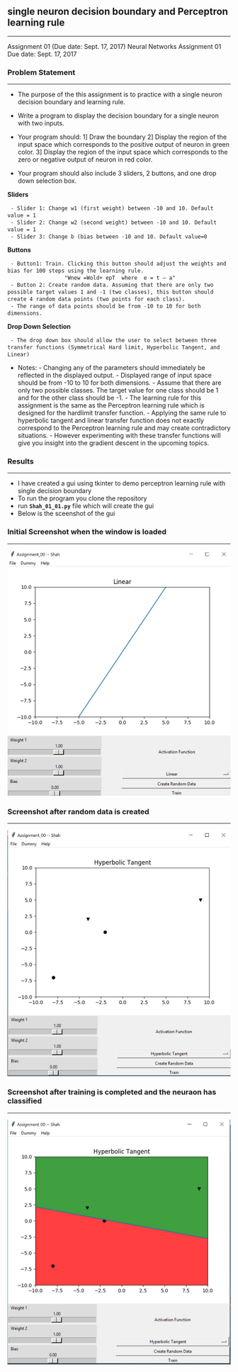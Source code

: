 
## single neuron decision boundary and Perceptron learning rule
----

[image01]: ./screenshots/screenshot_1.JPG "screenshot"
[image02]: ./screenshots/screenshot_2.JPG "screenshot"
[image03]: ./screenshots/screenshot_3.JPG "screenshot"


Assignment 01 (Due date: Sept. 17, 2017)
Neural Networks
Assignment 01
Due date: Sept. 17, 2017
 
### Problem Statement
---
 - The purpose of the this assignment is to practice with a single neuron decision boundary and learning rule.
 
 - Write a program to display the decision boundary for a single neuron with two inputs.
 - Your program should:
       1] Draw the boundary
       2] Display the region of the input space which corresponds to the positive output of neuron in green color.
       3] Display the region of the input space which corresponds to the zero or negative output of neuron in red color.
 
  - Your program should also include 3 sliders, 2 buttons, and one drop down selection box.
 
   **Sliders**
   
     - Slider 1: Change w1 (first weight) between -10 and 10. Default value = 1
     - Slider 2: Change w2 (second weight) between -10 and 10. Default value = 1
     - Slider 3: Change b (bias between -10 and 10. Default value=0
 
   **Buttons**
   
     - Button1: Train. Clicking this button should adjust the weights and bias for 100 steps using the learning rule. 
                      "Wnew =Wold+ epT  where  e = t – a"
     - Button 2: Create random data. Assuming that there are only two possible target values 1 and -1 (two classes), this button should create 4 random data points (two points for each class). 
     - The range of data points should be from -10 to 10 for both dimensions.
 
   **Drop Down Selection**
   
     - The drop down box should allow the user to select between three transfer functions (Symmetrical Hard limit, Hyperbolic Tangent, and Linear)
 

  - Notes:
        - Changing any of the parameters should immediately be reflected in the displayed output.
        - Displayed range of input space should be from -10 to 10 for both dimensions.
        - Assume that there are only two possible classes. The target value for one class should be 1 and for the other class should be -1.
        - The learning rule for this assignment is the same as the Perceptron learning rule which is designed for the hardlimit transfer function. 
        - Applying the same rule to hyperbolic tangent and linear transfer function does not exactly correspond to the Perceptron learning rule and may create contradictory situations. 
        - However experimenting with these transfer functions will give you insight into the gradient descent in the upcoming topics.
 
### Results 
---
- I have created a gui using tkinter to demo perceptron learning rule with single decision boundary
- To run the program you clone the repository
- run **`Shah_01_01.py`** file which will create the gui
- Below is the sceenshot of the gui

### Initial Screenshot when the window is loaded 
---
![SCREEENSHOT][image01]

### Screenshot after random data is created
---
![SCREEENSHOT][image02]

### Screenshot after training is completed and the neuraon has classified 
---

![SCREEENSHOT][image03]
